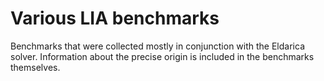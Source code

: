 Various LIA benchmarks
======================

Benchmarks that were collected mostly in conjunction with the Eldarica
solver. Information about the precise origin is included in the
benchmarks themselves.